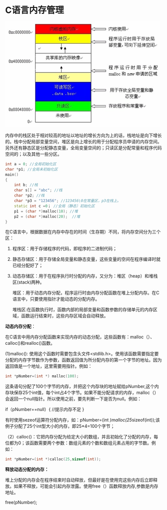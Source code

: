 # C语言内存管理

![](pic/ram.jpg)

内存中的栈区处于相对较高的地址以地址的增长方向为上的话，栈地址是向下增长的。栈中分配局部变量空间，堆区是向上增长的用于分配程序员申请的内存空间。另外还有静态区是分配静态变量，全局变量空间的；只读区是分配常量和程序代码空间的；以及其他一些分区。

```c++
int a = 0; //全局初始化区 
char *p1; //全局未初始化区 
main() 
{ 
    int b; //栈 
    char s[] = "abc"; //栈 
    char *p2; //栈 
    char *p3 = "123456"; //123456\0在常量区，p3在栈上。 
    static int c =0； //全局（静态）初始化区 
    p1 = (char *)malloc(10); //堆 
    p2 = (char *)malloc(20);  //堆 
}
```



在C语言中，根据数据在内存中存在的时间（生存期）不同，将内存空间分为三个区：

1. 程序区：用于存储程序的代码，即程序的二进制代码；

2. 静态存储区：用于存储全局变量和静态变量，这些变量的空间在程序编译时就已经分配好了；

3. 动态存储区：用于在程序执行时分配的内存，又分为：堆区（heap）和堆栈区(stack)两种。

   堆区：用于动态内存分配，程序运行时由内存分配函数在堆上分配内存。在C语言中，只要使用指针才能动态的分配内存。

   堆栈区:在函数执行时，函数内部的局部变量和函数参数的存储单元的内存区域，函数运行结束时，这些内存区域会自动释放。

**动态内存分配**：

在C语言中用内存分配函数来实现内存的动态分配，这些函数有：malloc（）、calloc()和realloc()函数。

(1)malloc(): 使用这个函数时需要包含头文件\<stdlib.h>。使用该函数需要指定要分配的内存字节数作为参数，函数返回值为所分配内存的第一个字节的地址。因为返回值是一个地址，这里需要用指针。例如：

```c
int *pNumber=(int *) malloc(100);
```

这条语句分配了100个字节的内存，并把这个内存块的地址赋给pNumber,这个内存块保存25个int值，每个int占4个字节。如果不能分配请求的内存，malloc（）会返回一个null指针。所以使用之前，要先判断一下是否为null。例如：

if（pNumber==null）{  //提示内存不足 }

有时使用sezeof运算符分配内存，如：pNumber=(int *)malloc(25*sizeof(int));该例子分配了25个int型大小的内存，即25*4=100个字节；

（2）calloc()：它把内存分配为给定大小的数组，并且初始化了分配的内存，每位都为0；该函数需要两个参数：数组元素的个数和数组元素占用的字节数。例如：

```c
int *pNumber=(int *)calloc(25,sizeof(int));
```

**释放动态分配的内存：**

堆上分配的内存会在程序结束时自动释放，但最好是在使用完这些内存后立即释放。如果不释放，可能会引起内存泄露。使用free（）函数释放内存,参数是内存地址。

free(pNumber);

